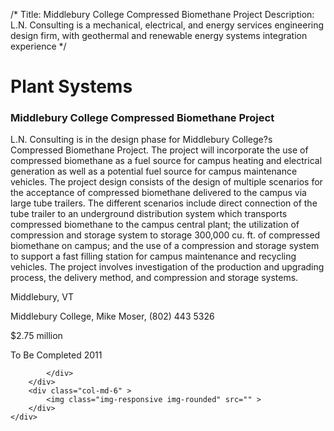/*
Title: Middlebury College Compressed Biomethane Project
Description: L.N. Consulting is a mechanical, electrical, and energy services engineering design firm, with geothermal and renewable energy systems integration experience
*/

# Plant Systems

<div>
	<div class="row">
		<div class="col-md-6" >
			<div class="well" >
				<h3>Middlebury College Compressed Biomethane Project</h3>
				<p>
   
   L.N. Consulting is in the design phase for Middlebury College?s Compressed Biomethane Project.  The project will incorporate the use of compressed biomethane as a fuel source for campus heating and electrical generation as well as a potential fuel source for campus maintenance vehicles.  The project design consists of the design of multiple scenarios for the acceptance of compressed biomethane delivered to the campus via large tube trailers.  The different scenarios include direct connection of the tube trailer to an underground distribution system which transports compressed biomethane to the campus central plant; the utilization of compression and storage system to storage 300,000 cu. ft. of compressed biomethane on campus; and the use of a compression and storage system to support a fast filling station for campus maintenance and recycling vehicles.  The project involves investigation of the production and upgrading process, the delivery method, and compression and storage systems.
</p>
				<p>Middlebury, VT</p>
				<p>Middlebury College, Mike Moser, (802) 443 5326</p>
				<p></p>
				<p></p>
				<p>$2.75 million</p>
				<p>To Be Completed 2011</p>
				<p></p>
				
			</div>
		</div>
		<div class="col-md-6" >
			<img class="img-responsive img-rounded" src="" >
		</div>
	</div>
</div>